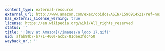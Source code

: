 ```yaml
---
content_type: external-resource
external_url: http://www.amazon.com/exec/obidos/ASIN/1596914521/ref=nosim/mitopencourse-20
has_external_license_warning: true
license: https://en.wikipedia.org/wiki/All_rights_reserved
status: ''
title: '![Buy at Amazon](/images/a_logo_17.gif)'
uid: afab98b7-b771-400a-acb2-81dee3fdc450
wayback_url: ''
---
```

